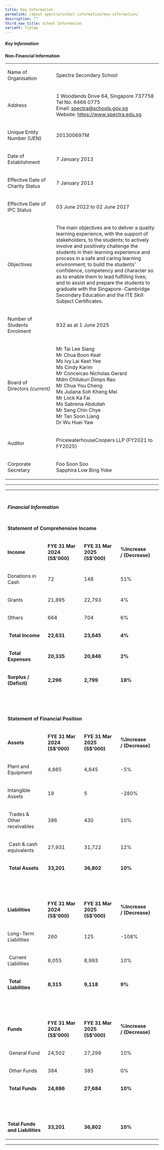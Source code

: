```yaml
---
title: Key Information
permalink: /about-spectra/school-information/key-information/
description: ""
third_nav_title: School Information
variant: tiptap
---
```

<h5><strong>Key Information</strong></h5>
<p><strong>Non-Financial Information</strong>
</p>
<table style="minWidth: 50px">
<colgroup>
<col>
<col>
</colgroup>
<tbody>
<tr>
<td rowspan="1" colspan="1">
<p>Name of Organisation</p>
</td>
<td rowspan="1" colspan="1">
<p>Spectra Secondary School</p>
</td>
</tr>
<tr>
<td rowspan="1" colspan="1">
<p>Address</p>
</td>
<td rowspan="1" colspan="1">
<p>1 Woodlands Drive 64, Singapore 737758
<br>Tel No. 6466 0775
<br>Email: <a href="mailto:spectra@schools.gov.sg" rel="noopener noreferrer nofollow" target="_blank">spectra@schools.gov.sg</a>
<br>Website: <a href="https://www.spectra.edu.sg" rel="noopener noreferrer nofollow" target="_blank">https://www.spectra.edu.sg</a>
</p>
</td>
</tr>
<tr>
<td rowspan="1" colspan="1">
<p>Unique Entity Number (UEN)</p>
</td>
<td rowspan="1" colspan="1">
<p>201300697M</p>
</td>
</tr>
<tr>
<td rowspan="1" colspan="1">
<p>Date of Establishment</p>
</td>
<td rowspan="1" colspan="1">
<p>7 January 2013</p>
</td>
</tr>
<tr>
<td rowspan="1" colspan="1">
<p>Effective Date of Charity Status</p>
</td>
<td rowspan="1" colspan="1">
<p>7 January 2013</p>
</td>
</tr>
<tr>
<td rowspan="1" colspan="1">
<p>Effective Date of IPC Status</p>
</td>
<td rowspan="1" colspan="1">
<p>03 June 2022 to 02 June 2027</p>
</td>
</tr>
<tr>
<td rowspan="1" colspan="1">
<p>Objectives</p>
</td>
<td rowspan="1" colspan="1">
<p>The main objectives are to deliver a quality learning experience, with
the support of stakeholders, to the students; to actively involve and positively
challenge the students in their learning experience and process in a safe
and caring learning environment; to build the students’ confidence, competency
and character so as to enable them to lead fulfilling lives; and to assist
and prepare the students to graduate with the Singapore-Cambridge Secondary
Education and the ITE Skill Subject Certificates.</p>
</td>
</tr>
<tr>
<td rowspan="1" colspan="1">
<p>Number of Students Enrolment</p>
</td>
<td rowspan="1" colspan="1">
<p>832 as at 1 June 2025</p>
</td>
</tr>
<tr>
<td rowspan="1" colspan="1">
<p>Board of Directors&nbsp;<em>(current)</em>
</p>
</td>
<td rowspan="1" colspan="1">
<p>Mr Tai Lee Siang
<br>Mr Chua Boon Keat
<br>Ms Ivy Lai Keet Yee
<br>Ms Cindy Karim
<br>Mr Conceicao Nicholas Gerard
<br>Mdm Chilukuri Dimps Rao
<br>Mr Chua You Cheng
<br>Ms Juliana Soh Kheng Mei
<br>Mr Lock Ka Fai
<br>Ms Sabrena Abdullah
<br>Mr Seng Chin Chye
<br>Mr Tan Soon Liang
<br>Dr Wu Huei Yaw</p>
</td>
</tr>
<tr>
<td rowspan="1" colspan="1">
<p>Auditor</p>
</td>
<td rowspan="1" colspan="1">
<p>PricewaterhouseCoopers LLP (FY2021 to FY2025)</p>
</td>
</tr>
<tr>
<td rowspan="1" colspan="1">
<p>Corporate Secretary</p>
</td>
<td rowspan="1" colspan="1">
<p>Foo Soon Soo
<br>Sapphira Low Bing Yoke</p>
</td>
</tr>
</tbody>
</table>
<hr>
<table style="minWidth: 100px">
<colgroup>
<col>
<col>
<col>
<col>
</colgroup>
<tbody>
<tr>
<td rowspan="1" colspan="1">
<p></p>
</td>
<td rowspan="1" colspan="1">
<p></p>
</td>
<td rowspan="1" colspan="1">
<p></p>
</td>
<td rowspan="1" colspan="1">
<p></p>
</td>
</tr>
<tr>
<td rowspan="1" colspan="2">
<h5><strong>Financial Information</strong></h5>
</td>
<td rowspan="1" colspan="1">
<p>&nbsp;</p>
</td>
<td rowspan="1" colspan="1">
<p>&nbsp;</p>
</td>
</tr>
<tr>
<td rowspan="1" colspan="3">
<p><strong>Statement of Comprehensive Income</strong>
</p>
</td>
<td rowspan="1" colspan="1">
<p>&nbsp;</p>
</td>
</tr>
<tr>
<td rowspan="1" colspan="1">
<p><strong>Income</strong>
</p>
</td>
<td rowspan="1" colspan="1">
<p><strong>FYE 31 Mar 2024 (S$'000)</strong>
</p>
</td>
<td rowspan="1" colspan="1">
<p><strong>FYE 31 Mar 2025 (S$'000)</strong>
</p>
</td>
<td rowspan="1" colspan="1">
<p><strong>%Increase /&nbsp;(Decrease)</strong>
</p>
</td>
</tr>
<tr>
<td rowspan="1" colspan="1">
<p>Donations in Cash</p>
</td>
<td rowspan="1" colspan="1">
<p>72</p>
</td>
<td rowspan="1" colspan="1">
<p>148</p>
</td>
<td rowspan="1" colspan="1">
<p>51%</p>
</td>
</tr>
<tr>
<td rowspan="1" colspan="1">
<p>Grants</p>
</td>
<td rowspan="1" colspan="1">
<p>21,895</p>
</td>
<td rowspan="1" colspan="1">
<p>22,793</p>
</td>
<td rowspan="1" colspan="1">
<p>4%</p>
</td>
</tr>
<tr>
<td rowspan="1" colspan="1">
<p>Others</p>
</td>
<td rowspan="1" colspan="1">
<p>664</p>
</td>
<td rowspan="1" colspan="1">
<p>704</p>
</td>
<td rowspan="1" colspan="1">
<p>6%</p>
</td>
</tr>
<tr>
<td rowspan="1" colspan="1">
<p><strong>&nbsp;Total Income</strong>
</p>
</td>
<td rowspan="1" colspan="1">
<p><strong>22,631</strong>
</p>
</td>
<td rowspan="1" colspan="1">
<p><strong>23,645</strong>
</p>
</td>
<td rowspan="1" colspan="1">
<p><strong>4%</strong>
</p>
</td>
</tr>
<tr>
<td rowspan="1" colspan="1">
<p><strong>&nbsp;Total Expenses</strong>
</p>
</td>
<td rowspan="1" colspan="1">
<p><strong>20,335</strong>
</p>
</td>
<td rowspan="1" colspan="1">
<p><strong>20,846</strong>
</p>
</td>
<td rowspan="1" colspan="1">
<p><strong>2%</strong>
</p>
</td>
</tr>
<tr>
<td rowspan="1" colspan="1">
<p><strong>Surplus / (Deficit)</strong>
</p>
</td>
<td rowspan="1" colspan="1">
<p><strong>2,296</strong>
</p>
</td>
<td rowspan="1" colspan="1">
<p><strong>2,799</strong>
</p>
</td>
<td rowspan="1" colspan="1">
<p><strong>18%</strong>
</p>
</td>
</tr>
<tr>
<td rowspan="1" colspan="1">
<p>&nbsp;</p>
</td>
<td rowspan="1" colspan="1">
<p>&nbsp;</p>
</td>
<td rowspan="1" colspan="1">
<p>&nbsp;</p>
</td>
<td rowspan="1" colspan="1">
<p>&nbsp;</p>
</td>
</tr>
<tr>
<td rowspan="1" colspan="3">
<p><strong>Statement of Financial Position</strong>
</p>
</td>
<td rowspan="1" colspan="1">
<p>&nbsp;</p>
</td>
</tr>
<tr>
<td rowspan="1" colspan="1">
<p><strong>Assets</strong>
</p>
</td>
<td rowspan="1" colspan="1">
<p><strong>FYE 31 Mar 2024 (S$'000)</strong>
</p>
</td>
<td rowspan="1" colspan="1">
<p><strong>FYE 31 Mar 2025 (S$'000)</strong>
</p>
</td>
<td rowspan="1" colspan="1">
<p><strong>%Increase /&nbsp;(Decrease)</strong>
</p>
</td>
</tr>
<tr>
<td rowspan="1" colspan="1">
<p>Plant and Equipment</p>
</td>
<td rowspan="1" colspan="1">
<p>4,865</p>
</td>
<td rowspan="1" colspan="1">
<p>4,645</p>
</td>
<td rowspan="1" colspan="1">
<p>-5%</p>
</td>
</tr>
<tr>
<td rowspan="1" colspan="1">
<p>Intangible Assets</p>
</td>
<td rowspan="1" colspan="1">
<p>19</p>
</td>
<td rowspan="1" colspan="1">
<p>5</p>
</td>
<td rowspan="1" colspan="1">
<p>-280%</p>
</td>
</tr>
<tr>
<td rowspan="1" colspan="1">
<p>&nbsp;Trades &amp; Other receivables</p>
</td>
<td rowspan="1" colspan="1">
<p>386</p>
</td>
<td rowspan="1" colspan="1">
<p>430</p>
</td>
<td rowspan="1" colspan="1">
<p>10%</p>
</td>
</tr>
<tr>
<td rowspan="1" colspan="1">
<p>&nbsp;Cash &amp; cash equivalents</p>
</td>
<td rowspan="1" colspan="1">
<p>27,931</p>
</td>
<td rowspan="1" colspan="1">
<p>31,722</p>
</td>
<td rowspan="1" colspan="1">
<p>12%</p>
</td>
</tr>
<tr>
<td rowspan="1" colspan="1">
<p><strong>&nbsp;Total Assets</strong>
</p>
</td>
<td rowspan="1" colspan="1">
<p><strong>33,201</strong>
</p>
</td>
<td rowspan="1" colspan="1">
<p><strong>36,802</strong>
</p>
</td>
<td rowspan="1" colspan="1">
<p><strong>10%</strong>
</p>
</td>
</tr>
<tr>
<td rowspan="1" colspan="1">
<p>&nbsp;</p>
</td>
<td rowspan="1" colspan="1">
<p>&nbsp;</p>
</td>
<td rowspan="1" colspan="1">
<p>&nbsp;</p>
</td>
<td rowspan="1" colspan="1">
<p>&nbsp;</p>
</td>
</tr>
<tr>
<td rowspan="1" colspan="1">
<p><strong>Liabilities</strong>
</p>
</td>
<td rowspan="1" colspan="1">
<p><strong>FYE 31 Mar 2024 (S$'000)</strong>
</p>
</td>
<td rowspan="1" colspan="1">
<p><strong>FYE 31 Mar 2025 (S$'000)</strong>
</p>
</td>
<td rowspan="1" colspan="1">
<p><strong>%Increase /&nbsp;(Decrease)</strong>
</p>
</td>
</tr>
<tr>
<td rowspan="1" colspan="1">
<p>Long-Term Liabilities</p>
</td>
<td rowspan="1" colspan="1">
<p>260</p>
</td>
<td rowspan="1" colspan="1">
<p>125</p>
</td>
<td rowspan="1" colspan="1">
<p>-108%</p>
</td>
</tr>
<tr>
<td rowspan="1" colspan="1">
<p>&nbsp;Current Liabilities</p>
</td>
<td rowspan="1" colspan="1">
<p>8,055</p>
</td>
<td rowspan="1" colspan="1">
<p>8,993</p>
</td>
<td rowspan="1" colspan="1">
<p>10%</p>
</td>
</tr>
<tr>
<td rowspan="1" colspan="1">
<p><strong>&nbsp;Total Liabilities</strong>
</p>
</td>
<td rowspan="1" colspan="1">
<p><strong>8,315</strong>
</p>
</td>
<td rowspan="1" colspan="1">
<p><strong>9,118</strong>
</p>
</td>
<td rowspan="1" colspan="1">
<p><strong>9%</strong>
</p>
</td>
</tr>
<tr>
<td rowspan="1" colspan="1">
<p>&nbsp;</p>
</td>
<td rowspan="1" colspan="1">
<p>&nbsp;</p>
</td>
<td rowspan="1" colspan="1">
<p>&nbsp;</p>
</td>
<td rowspan="1" colspan="1">
<p>&nbsp;</p>
</td>
</tr>
<tr>
<td rowspan="1" colspan="1">
<p><strong>Funds</strong>
</p>
</td>
<td rowspan="1" colspan="1">
<p><strong>FYE 31 Mar 2024 (S$'000)</strong>
</p>
</td>
<td rowspan="1" colspan="1">
<p><strong>FYE 31 Mar 2025 (S$'000)</strong>
</p>
</td>
<td rowspan="1" colspan="1">
<p><strong>%Increase /&nbsp;(Decrease)</strong>
</p>
</td>
</tr>
<tr>
<td rowspan="1" colspan="1">
<p>&nbsp;General Fund</p>
</td>
<td rowspan="1" colspan="1">
<p>24,502</p>
</td>
<td rowspan="1" colspan="1">
<p>27,299</p>
</td>
<td rowspan="1" colspan="1">
<p>10%</p>
</td>
</tr>
<tr>
<td rowspan="1" colspan="1">
<p>&nbsp;Other Funds</p>
</td>
<td rowspan="1" colspan="1">
<p>384</p>
</td>
<td rowspan="1" colspan="1">
<p>385</p>
</td>
<td rowspan="1" colspan="1">
<p>0%</p>
</td>
</tr>
<tr>
<td rowspan="1" colspan="1">
<p><strong>&nbsp;Total Funds</strong>
</p>
</td>
<td rowspan="1" colspan="1">
<p><strong>24,886</strong>
</p>
</td>
<td rowspan="1" colspan="1">
<p><strong>27,684</strong>
</p>
</td>
<td rowspan="1" colspan="1">
<p><strong>10%</strong>
</p>
</td>
</tr>
<tr>
<td rowspan="1" colspan="1">
<p>&nbsp;</p>
</td>
<td rowspan="1" colspan="1">
<p>&nbsp;</p>
</td>
<td rowspan="1" colspan="1">
<p>&nbsp;</p>
</td>
<td rowspan="1" colspan="1">
<p>&nbsp;</p>
</td>
</tr>
<tr>
<td rowspan="1" colspan="1">
<p><strong>Total Funds and Liabilities</strong>
</p>
</td>
<td rowspan="1" colspan="1">
<p><strong>33,201</strong>
</p>
</td>
<td rowspan="1" colspan="1">
<p><strong>36,802</strong>
</p>
</td>
<td rowspan="1" colspan="1">
<p><strong>10%</strong>
</p>
</td>
</tr>
</tbody>
</table>
<hr>
<p></p>